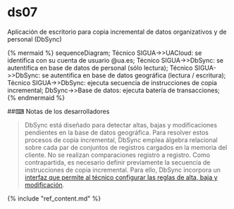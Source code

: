 # ds07

Aplicación de escritorio para copia incremental de datos organizativos y de personal (DbSync)

{% mermaid %}
sequenceDiagram;
  Técnico SIGUA->>UACloud: se identifica con su cuenta de usuario @ua.es;
  Técnico SIGUA->>DbSync: se autentifica en base de datos de personal (sólo lectura);
  Técnico SIGUA->>DbSync: se autentifica en base de datos geográfica (lectura / escritura);
  Técnico SIGUA->>DbSync: ejecuta secuencia de instrucciones de copia incremental;
  DbSync->>Base de datos: ejecuta batería de transacciones;
{% endmermaid %}

##⌨ Notas de los desarrolladores

> DbSync está diseñado para detectar altas, bajas y modificaciones pendientes en la base de datos geográfica. Para resolver estos procesos de copia incremental, DbSync emplea álgebra relacional sobre cada par de conjuntos de registros cargados en la memoria del cliente. No se realizan comparaciones registro a registro. Como contrapartida, es necesario definir previamente la secuencia de instrucciones de copia incremental. Para ello, DbSync incorpora un [interfaz que permite al técnico configurar las reglas de alta, baja y modificación](https://github.com/labgeo/siguanet-desktop/wiki/DbSync-module-configuration).  

{% include "ref_content.md" %}